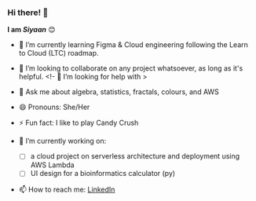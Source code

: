### Hi there! 👋
**I am *Siyaan***
😊
- 🌱 I’m currently learning Figma & Cloud engineering following the Learn to Cloud (LTC) roadmap.
- 👯 I’m looking to collaborate on any project whatsoever, as long as it's helpful.
<!- 🤔 I’m looking for help with >
- 💬 Ask me about algebra, statistics, fractals, colours, and AWS
- 😄 Pronouns: She/Her
- ⚡ Fun fact: I like to play Candy Crush

- 🔭 I’m currently working on:
  - [ ] a cloud project on serverless architecture and deployment using AWS Lambda
  - [ ] UI design for a bioinformatics calculator (py)
- 📫 How to reach me: [LinkedIn](https://www.linkedin.com/in/mariam-siyanbola/)
